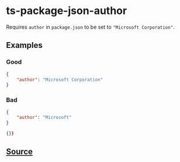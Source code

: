 # ts-package-json-author

Requires `author` in `package.json` to be set to `"Microsoft Corporation"`.

## Examples

### Good

```json
{
    "author": "Microsoft Corporation"
}
```

### Bad

```json
{
    "author": "Microsoft"
}
```

```json
{}}
```

## [Source](https://azuresdkspecs.z5.web.core.windows.net/TypeScriptSpec.html#ts-package-json-author)
